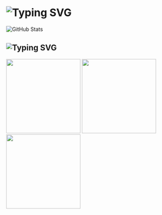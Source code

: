 # ![Typing SVG](https://readme-typing-svg.herokuapp.com?color=FFFFFF&size=30&pause=1000&center=true&&width=430&lines=Hello+there!)

![GitHub Stats](https://github-readme-stats.vercel.app/api?username=alexoqool&show_icons=true&count_private=true&border_radius=0&hide_border=true&theme=dark)

## ![Typing SVG](https://readme-typing-svg.herokuapp.com?color=FFFFFF&size=30&pause=1000&center=true&&width=430&lines=Skills+and+learning)

<img src="https://custom-icon-badges.demolab.com/badge/Kotlin-Learning-00599C?color=434343&labelColor=151515&logoColor=7BEB95&style=for-the-badge&logo=kotlin" width="200">  <img src="https://custom-icon-badges.demolab.com/badge/C++-Learning-00599C?color=434343&labelColor=151515&logoColor=7BEB95&style=for-the-badge&logo=cplusplus" width="200">  <img src="https://custom-icon-badges.demolab.com/badge/Python-Learning-00599C?color=434343&labelColor=151515&logoColor=7BEB95&style=for-the-badge&logo=python" width="200">